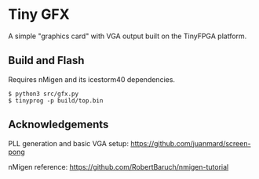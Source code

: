 # Tiny GFX

A simple "graphics card" with VGA output built on the TinyFPGA platform.

## Build and Flash

Requires nMigen and its icestorm40 dependencies.

```
$ python3 src/gfx.py
$ tinyprog -p build/top.bin
```

## Acknowledgements

PLL generation and basic VGA setup: https://github.com/juanmard/screen-pong

nMigen reference: https://github.com/RobertBaruch/nmigen-tutorial

